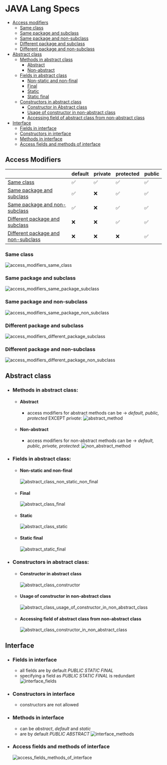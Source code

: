 # JAVA Lang Specs

- [Access modifiers](#access-modifiers)
  - [Same class](#same-class)
  - [Same package and subclass](#same-package-and-subclass)
  - [Same package and non-subclass](#same-package-and-non-subclass)
  - [Different package and subclass](#different-package-and-subclass)
  - [Different package and non-subclass](#different-package-and-non-subclass)
- [Abstract class](#abstract-class)
  - [Methods in abstract class](#methods-in-abstract-class)
    - [Abstract](#abstract)
    - [Non-abstract](#non-abstract)
  - [Fields in abstract class](#fields-in-abstract-class)
    - [Non-static and non-final](#non-static-and-non-final)
    - [Final](#final)
    - [Static](#static)
    - [Static final](#static-final)
  - [Constructors in abstract class](#constructors-in-abstract-class)
    - [Constructor in Abstract class](#constructor-in-abstract-class)
    - [Usage of constructor in non-abstract class](#usage-of-constructor-in-non-abstract-class)
    - [Accessing field of abstract class from non-abstract class](#accessing-field-of-abstract-class-from-non-abstract-class)
- [Interface](#interface)
  - [Fields in interface](#fields-in-interface) 
  - [Constructors in interface](#constructors-in-interface)
  - [Methods in interface](#methods-in-interface)
  - [Access fields and methods of interface](#access-fields-and-methods-of-interface)

## Access Modifiers

|                                 |default             |private             |protected           |public              |
|---                              |---                 |---                 |---                 |---                 |          
| [Same class](#same-class)       | :white_check_mark: | :white_check_mark: | :white_check_mark: | :white_check_mark: |
| [Same package and subclass](#same-package-and-subclass)         | :white_check_mark: | :x:                | :white_check_mark: | :white_check_mark: |
| [Same package and non-subclass](#same-package-and-non-subclass)     | :white_check_mark: | :x:                | :white_check_mark: | :white_check_mark: |
| [Different package and subclass](#different-package-and-subclass)    | :x:                | :x:                | :white_check_mark: | :white_check_mark: |
| [Different package and non-subclass](#different-package-and-non-subclass)| :x:                | :x:                | :x:                | :white_check_mark: |

### Same class
![access_modifiers_same_class](https://github.com/HunorVadaszPerhat/java_lang_specs/blob/main/images/access_modifiers_same_class.png)

### Same package and subclass
![access_modifiers_same_package_subclass](https://github.com/HunorVadaszPerhat/java_lang_specs/blob/main/images/access_modifiers_same_package_non_subclass.png)

### Same package and non-subclass
![access_modifiers_same_package_non_subclass](https://github.com/HunorVadaszPerhat/java_lang_specs/blob/main/images/access_modifiers_same_package_subclass.png)

### Different package and subclass
![access_modifiers_different_package_subclass](https://github.com/HunorVadaszPerhat/java_lang_specs/blob/main/images/access_modifiers_different_package_subclass.png)

### Different package and non-subclass
![access_modifiers_different_package_non_subclass](https://github.com/HunorVadaszPerhat/java_lang_specs/blob/main/images/access_modifiers_different_package_non_subclass.png)

## Abstract class

  - ### Methods in abstract class:
    - #### Abstract  
      - access modifiers for abstract methods can be -> *default, public, protected* EXCEPT *private*:
        ![abstract_method](https://github.com/HunorVadaszPerhat/java_lang_specs/blob/main/images/abstract_method.png)
    - #### Non-abstract
      - access modifiers for non-abstract methods can be -> *default, public, private, protected*:
        ![non_abstract_method](https://github.com/HunorVadaszPerhat/java_lang_specs/blob/main/images/non_abstract.png)
  - ### Fields in abstract class:
    - #### Non-static and non-final
      ![abstract_class_non_static_non_final](https://github.com/HunorVadaszPerhat/java_lang_specs/blob/main/images/abstract_class_non_static_non_final.png)
    - #### Final
      ![abstract_class_final](https://github.com/HunorVadaszPerhat/java_lang_specs/blob/main/images/abstract_class_final_fields.png)
    - #### Static
      ![abstract_class_static](https://github.com/HunorVadaszPerhat/java_lang_specs/blob/main/images/abstract_class_static_fields.png)
    - #### Static final
      ![abstract_static_final](https://github.com/HunorVadaszPerhat/java_lang_specs/blob/main/images/abstract_class_static_final_field.png)
  - ### Constructors in abstract class:
    - #### Constructor in abstract class 
      ![abstract_class_constructor](https://github.com/HunorVadaszPerhat/java_lang_specs/blob/main/images/abstract_class_constructor.png)
    - #### Usage of constructor in non-abstract class
      ![abstract_class_usage_of_constructor_in_non_abstract_class](https://github.com/HunorVadaszPerhat/java_lang_specs/blob/main/images/abstrat_class_constructor_in_non_abstract_class.png)
    - #### Accessing field of abstract class from non-abstract class
      ![abstract_class_constructor_in_non_abstract_class](https://github.com/HunorVadaszPerhat/java_lang_specs/blob/main/images/abstract_class_accessing_fields.png)     
    
## Interface
  - ### Fields in interface
    - all fields are by default *PUBLIC STATIC FINAL*
    - specifying a field as *PUBLIC STATIC FINAL* is redundant 
    ![interface_fields](https://github.com/HunorVadaszPerhat/java_lang_specs/blob/main/images/interface_fields.png)
  - ### Constructors in interface
    - constructors are not allowed 
  - ### Methods in interface
    - can be *abstract*, *default* and *static*
    - are by default *PUBLIC ABSTRACT* 
    ![interface_methods](https://github.com/HunorVadaszPerhat/java_lang_specs/blob/main/images/interface_methods.png)
  - ### Access fields and methods of interface
    ![access_fields_methods_of_interface](https://github.com/HunorVadaszPerhat/java_lang_specs/blob/main/images/interface_access_fields_methods.png)
      
